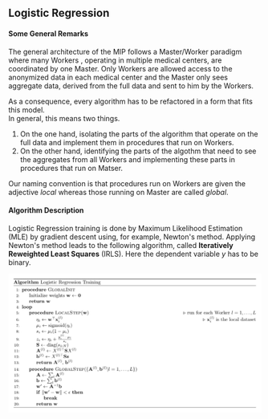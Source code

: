 ## Logistic Regression

#### Some General Remarks

The general architecture of the MIP follows a Master/Worker paradigm where many Workers
, operating in multiple medical centers, are coordinated by one Master.  Only Workers 
are allowed access to the anonymized data in each medical center and the Master only 
sees aggregate data, derived from the full data and sent to him by the Workers.

As a consequence, every algorithm has to be refactored in a form that fits this model.  
In general, this means two things. 
1. On the one hand, isolating the parts of the algorithm that operate on the full data 
and implement them in procedures that run on Workers.  
2. On the other hand, identifying the parts of the algothm that need to see the 
aggregates from all Workers and implementing these parts in procedures that run on 
Matser.

Our naming convention is that procedures run on Workers are given the adjective _local_
whereas those running on Master are called _global_.

#### Algorithm Description

Logistic Regression training is done by Maximum Likelihood Estimation (MLE) by gradient 
descent using, for example, Newton's method. Applying Newton's method leads to the 
following algorithm, called __Iteratively Reweighted Least Squares__ (IRLS).  Here 
the dependent variable *y* has to be binary.

![pseudo](pseudocode.png)

